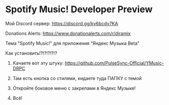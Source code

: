 # Spotify Music! Developer Preview

Мой Discord сервер: https://discord.gg/ky6bcdy7KA

Donations Alerts: https://www.donationalerts.com/r/diramix

Тема "Spotify Music!" для приложения "Яндекс Музыка Beta"

Как установить!?!?!?!?!?

1. Качаете вот эту штуку: https://github.com/PulseSync-Official/YMusic-DRPC

2. Там есть кнопка со стилями, кидаете туда ПАПКУ с темой

3. Откройте боковое меню с закрепами в Яндекс Музыке!

4. Всё!
